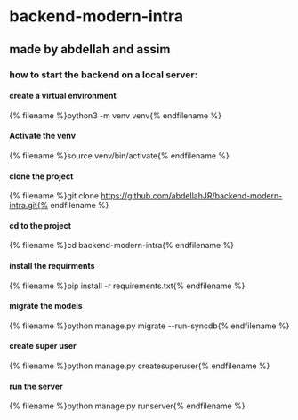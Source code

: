 # backend-modern-intra

## made by abdellah and assim

### how to start the backend on a local server:

#### create a virtual environment
{% filename %}python3 -m venv venv{% endfilename %}
#### Activate the venv
{% filename %}source venv/bin/activate{% endfilename %}
#### clone the project
{% filename %}git clone https://github.com/abdellahJR/backend-modern-intra.git{% endfilename %}
#### cd to the project
{% filename %}cd backend-modern-intra{% endfilename %}
#### install the requirments
{% filename %}pip install -r requirements.txt{% endfilename %}
#### migrate the models
{% filename %}python manage.py migrate --run-syncdb{% endfilename %}
#### create super user
{% filename %}python manage.py createsuperuser{% endfilename %}
#### run the server
{% filename %}python manage.py runserver{% endfilename %}




